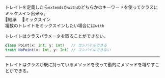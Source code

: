 トレイトを定義したら`extends`か`with`のどちらかのキーワードを使ってクラスにミックスイン出来る。<br>
🙅継承 　🙆ミックスイン<br>
複数のトレイトをミックスインしたい場合には`with`

トレイトはクラスパラメータを取ることができない。
```scala
class Point(x: Int, y: Int)   // コンバイルできる
trait NoPoint(x: Int, y: Int) // コンパイルできない
```
***

トレイトはクラスが既に持っているメソッドを使って動的にメソッドを増やすことができる。

